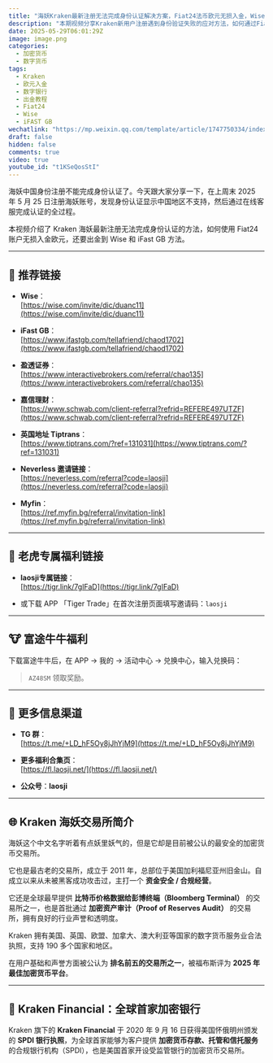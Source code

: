 ```yaml
---
title: "海妖Kraken最新注册无法完成身份认证解决方案，Fiat24法币欧元无损入金，Wise｜iFAST GB出金教程"
description: "本期视频分享Kraken新用户注册遇到身份验证失败的应对方法，如何通过Fiat24实现欧元无损入金，以及从Kraken通过Wise和iFAST Global Bank安全出金的详细流程。"
date: 2025-05-29T06:01:29Z
image: image.png
categories:
  - 加密货币
  - 数字货币
tags:
  - Kraken
  - 欧元入金
  - 数字银行
  - 出金教程
  - Fiat24
  - Wise
  - iFAST GB
wechatlink: "https://mp.weixin.qq.com/template/article/1747750334/index.html"
draft: false
hidden: false
comments: true
video: true
youtube_id: "t1KSeQosStI"
---
```


海妖中国身份注册不能完成身份认证了。今天跟大家分享一下，在上周末 2025 年 5 月 25 日注册海妖账号，发现身份认证显示中国地区不支持，然后通过在线客服完成认证的全过程。

本视频介绍了 Kraken 海妖最新注册无法完成身份认证的方法，如何使用 Fiat24 账户无损入金欧元，还要出金到 Wise 和 iFast GB 方法。

---

## 💸 推荐链接

- **Wise**：  
  [https://wise.com/invite/dic/duanc11](https://wise.com/invite/dic/duanc11)

- **iFast GB**：  
  [https://www.ifastgb.com/tellafriend/chaod1702](https://www.ifastgb.com/tellafriend/chaod1702)

- **盈透证券**：  
  [https://www.interactivebrokers.com/referral/chao135](https://www.interactivebrokers.com/referral/chao135)

- **嘉信理财**：  
  [https://www.schwab.com/client-referral?refrid=REFERE497UTZF](https://www.schwab.com/client-referral?refrid=REFERE497UTZF)

- **英国地址 Tiptrans**：  
  [https://www.tiptrans.com/?ref=131031](https://www.tiptrans.com/?ref=131031)

- **Neverless 邀请链接**：  
  [https://neverless.com/referral?code=laosji](https://neverless.com/referral?code=laosji)

- **Myfin**：  
  [https://ref.myfin.bg/referral/invitation-link](https://ref.myfin.bg/referral/invitation-link)

---

## 🐅 老虎专属福利链接

- **laosji专属链接**：  
  [https://tigr.link/7gIFaD](https://tigr.link/7gIFaD)

- 或下载 APP 「Tiger Trade」在首次注册页面填写邀请码：`laosji`

---

## 🐮 富途牛牛福利

下载富途牛牛后，在 APP → 我的 → 活动中心 → 兑换中心，输入兑换码：

> `AZ48SM` 领取奖励。

---

## 📢 更多信息渠道

- **TG 群**：  
  [https://t.me/+LD_hF5Oy8jJhYjM9](https://t.me/+LD_hF5Oy8jJhYjM9)

- **更多福利合集页**：  
  [https://fl.laosji.net/](https://fl.laosji.net/)

- **公众号**：**laosji**

---

## 🌐 Kraken 海妖交易所简介

海妖这个中文名字听着有点妖里妖气的，但是它却是目前被公认的最安全的加密货币交易所。

它也是最古老的交易所，成立于 2011 年，总部位于美国加利福尼亚州旧金山。自成立以来从未被黑客成功攻击过，主打一个 **资金安全 / 合规经营**。

它还是全球最早提供 **比特币价格数据给彭博终端（Bloomberg Terminal）** 的交易所之一，也是首批通过 **加密资产审计（Proof of Reserves Audit）** 的交易所，拥有良好的行业声誉和透明度。

Kraken 拥有美国、英国、欧盟、加拿大、澳大利亚等国家的数字货币服务业合法执照，支持 190 多个国家和地区。

在用户基础和声誉方面被公认为 **排名前五的交易所之一**，被福布斯评为 **2025 年最佳加密货币平台**。

---

## 🏦 Kraken Financial：全球首家加密银行

Kraken 旗下的 **Kraken Financial** 于 2020 年 9 月 16 日获得美国怀俄明州颁发的 **SPDI 银行执照**，为全球首家能够为客户提供 **加密货币存款、托管和信托服务** 的合规银行机构（SPDI），也是美国首家开设受监管银行的加密货币交易所。
